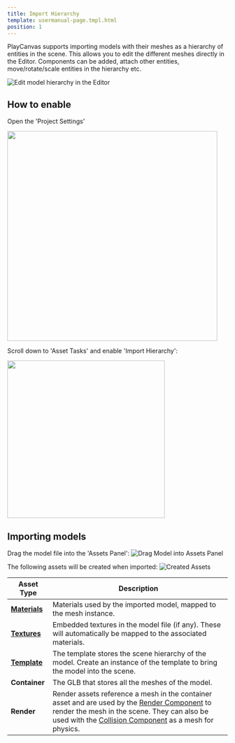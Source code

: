 ```yaml
---
title: Import Hierarchy
template: usermanual-page.tmpl.html
position: 1
---
```


PlayCanvas supports importing models with their meshes as a hierarchy of entities in the scene. This allows you to edit the different meshes directly in the Editor. Components can be added, attach other entities, move/rotate/scale entities in the hierarchy etc.

![Edit model hierarchy in the Editor][edit_hierarchy_gif]

## How to enable

Open the 'Project Settings'

<img src="/images/user-manual/assets/import-pipeline/import-hierarchy/project-settings.png" width="480px">

Scroll down to 'Asset Tasks' and enable 'Import Hierarchy':

<img src="/images/user-manual/assets/import-pipeline/import-hierarchy/asset-tasks.png" width="360px">

## Importing models

Drag the model file into the 'Assets Panel':
![Drag Model into Assets Panel][import_model_gif]

The following assets will be created when imported:
![Created Assets][created_assets_img]

| Asset Type | Description |
|------------|-------------|
| **[Materials][material_asset]** | Materials used by the imported model, mapped to the mesh instance. |
| **[Textures][texture_asset]** | Embedded textures in the model file (if any). These will automatically be mapped to the associated materials. |
| **[Template][template_asset]** | The template stores the scene hierarchy of the model. Create an instance of the template to bring the model into the scene. |
| **Container** | The GLB that stores all the meshes of the model. |
| **Render** | Render assets reference a mesh in the container asset and are used by the [Render Component][render_component] to render the mesh in the scene. They can also be used with the [Collision Component][collision_component] as a mesh for physics. |


[edit_hierarchy_gif]: /images/user-manual/assets/import-pipeline/import-hierarchy/edit-hierarchy.gif
[import_model_gif]: /images/user-manual/assets/import-pipeline/import-hierarchy/import-model.gif
[created_assets_img]: /images/user-manual/assets/import-pipeline/import-hierarchy/created-assets.png
[material_asset]: /user-manual/assets/physical-material/
[texture_asset]: /user-manual/assets/textures/
[template_asset]: /user-manual/templates/
[render_component]: /api/pc.RenderComponent.html
[collision_component]: /api/pc.CollisionComponent.html
